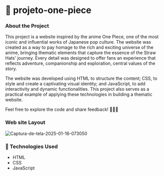 # 🌊 projeto-one-piece

### About the Project
This project is a website inspired by the anime One Piece, one of the most iconic and influential works of Japanese pop culture. The website was created as a way to pay homage to the rich and exciting universe of the anime, bringing thematic elements that capture the essence of the Straw Hats' journey. Every detail was designed to offer fans an experience that reflects adventure, companionship and exploration, central values ​​of the story.

The website was developed using HTML to structure the content; CSS, to style and create a captivating visual identity; and JavaScript, to add interactivity and dynamic functionalities. This project also serves as a practical example of applying these technologies in building a thematic website.

Feel free to explore the code and share feedback! 🍖🏴‍☠️

### Web site Layout
<img src="https://i.ibb.co/N6ZRBBJ/Captura-de-tela-2025-01-16-073050.png" alt="Captura-de-tela-2025-01-16-073050" border="0">

### 🚀 Technologies Used 

- HTML
- CSS
- JavaScript